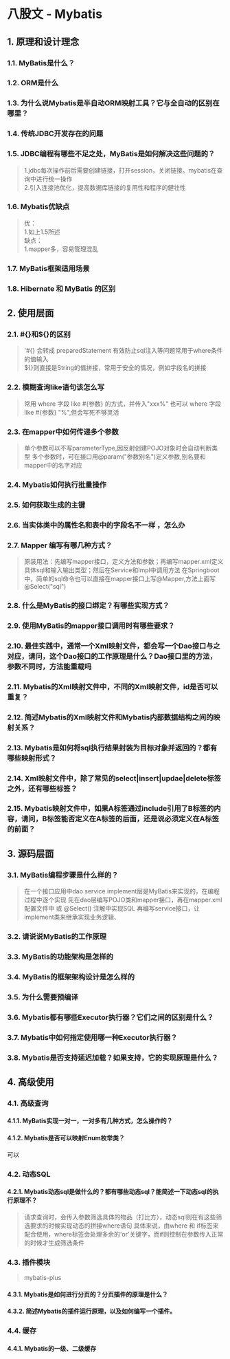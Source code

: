 # 八股文 - Mybatis


## 1. 原理和设计理念

### 1.1. MyBatis是什么？

### 1.2. ORM是什么

### 1.3. 为什么说Mybatis是半自动ORM映射工具？它与全自动的区别在哪里？

### 1.4. 传统JDBC开发存在的问题

### 1.5. JDBC编程有哪些不足之处，MyBatis是如何解决这些问题的？
> 1.jdbc每次操作前后需要创建链接，打开session，关闭链接。mybatis在查询中进行统一操作  
> 2.引入连接池优化，提高数据库链接的复用性和程序的健壮性

### 1.6. Mybatis优缺点
> 优：  
> 1.如上1.5所述  
> 缺点：  
> 1.mapper多，容易管理混乱  

### 1.7. MyBatis框架适用场景

### 1.8. Hibernate 和 MyBatis 的区别


## 2. 使用层面

### 2.1. #{}和${}的区别
> '#{} 会转成 preparedStatement 有效防止sql注入等问题常用于where条件的值输入  
> ${}则直接是String的值拼接，常用于安全的情况，例如字段名的拼接

### 2.2. 模糊查询like语句该怎么写
> 常用 where 字段 like #{参数} 的方式，并传入"xxx%"
> 也可以 where 字段 like #{参数} "%",但会写死不够灵活

### 2.3. 在mapper中如何传递多个参数
> 单个参数可以不写parameterType,因反射创建POJO对象时会自动判断类型
> 多个参数时，可在接口用@param("参数别名")定义参数,别名要和mapper中的名字对应

### 2.4. Mybatis如何执行批量操作

### 2.5. 如何获取生成的主键

### 2.6. 当实体类中的属性名和表中的字段名不一样 ，怎么办

### 2.7. Mapper 编写有哪几种方式？
> 原装用法：先编写mapper接口，定义方法和参数；再编写mapper.xml定义具体sql和输入输出类型；然后在Service和Impl中调用方法
> 在Springboot中，简单的sql命令也可以直接在mapper接口上写@Mapper,方法上面写 @Select("sql")

### 2.8. 什么是MyBatis的接口绑定？有哪些实现方式？

### 2.9. 使用MyBatis的mapper接口调用时有哪些要求？

### 2.10. 最佳实践中，通常一个Xml映射文件，都会写一个Dao接口与之对应，请问，这个Dao接口的工作原理是什么？Dao接口里的方法，参数不同时，方法能重载吗

### 2.11. Mybatis的Xml映射文件中，不同的Xml映射文件，id是否可以重复？

### 2.12. 简述Mybatis的Xml映射文件和Mybatis内部数据结构之间的映射关系？

### 2.13. Mybatis是如何将sql执行结果封装为目标对象并返回的？都有哪些映射形式？

### 2.14. Xml映射文件中，除了常见的select|insert|updae|delete标签之外，还有哪些标签？

### 2.15. Mybatis映射文件中，如果A标签通过include引用了B标签的内容，请问，B标签能否定义在A标签的后面，还是说必须定义在A标签的前面？


## 3. 源码层面

### 3.1. MyBatis编程步骤是什么样的？
> 在一个接口应用中dao service implement层是MyBatis来实现的，在编程过程中逐个实现
> 先在dao层编写POJO类和mapper接口，再在mapper.xml配置文件中 或 @Select() 注解中实现SQL
> 再编写service接口，让implement类来继承实现业务逻辑、

### 3.2. 请说说MyBatis的工作原理

### 3.3. MyBatis的功能架构是怎样的

### 3.4. MyBatis的框架架构设计是怎么样的

### 3.5. 为什么需要预编译

### 3.6. Mybatis都有哪些Executor执行器？它们之间的区别是什么？

### 3.7. Mybatis中如何指定使用哪一种Executor执行器？

### 3.8. Mybatis是否支持延迟加载？如果支持，它的实现原理是什么？


## 4. 高级使用

### 4.1. 高级查询

#### 4.1.1. MyBatis实现一对一，一对多有几种方式，怎么操作的？

#### 4.1.2. Mybatis是否可以映射Enum枚举类？
可以

### 4.2. 动态SQL

#### 4.2.1. Mybatis动态sql是做什么的？都有哪些动态sql？能简述一下动态sql的执行原理不？
> 请求查询时，会传入参数筛选具体的物品（打比方），动态sql则在有这些筛选要求的时候实现动态的拼接where语句
> 具体来说，由where 和 if标签来配合使用，where标签会处理多余的'or'关键字，而if则控制在参数传入正常的时候才生成筛选条件

### 4.3. 插件模块
> mybatis-plus

#### 4.3.1. Mybatis是如何进行分页的？分页插件的原理是什么？

#### 4.3.2. 简述Mybatis的插件运行原理，以及如何编写一个插件。


### 4.4. 缓存

#### 4.4.1. Mybatis的一级、二级缓存



